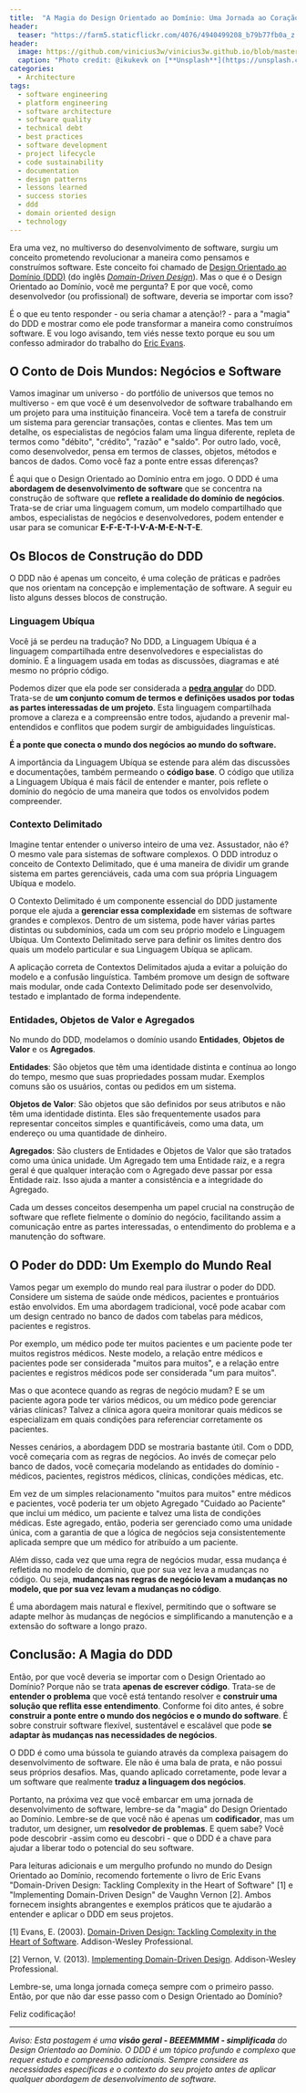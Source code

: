 ```yaml
---
title:  "A Magia do Design Orientado ao Domínio: Uma Jornada ao Coração do Desenvolvimento de Software"
header:
  teaser: "https://farm5.staticflickr.com/4076/4940499208_b79b77fb0a_z.jpg"
header:
  image: https://github.com/vinicius3w/vinicius3w.github.io/blob/master/images/header-by-jesus-kiteque-224069.jpg?raw=true
  caption: "Photo credit: @ikukevk on [**Unsplash**](https://unsplash.com/photos/w7ZyuGYNpRQ)"
categories: 
  - Architecture
tags:
  - software engineering
  - platform engineering
  - software architecture
  - software quality
  - technical debt
  - best practices
  - software development
  - project lifecycle
  - code sustainability
  - documentation
  - design patterns
  - lessons learned
  - success stories
  - ddd
  - domain oriented design
  - technology
---
```


Era uma vez, no multiverso do desenvolvimento de software, surgiu um conceito prometendo revolucionar a maneira como pensamos e construímos software. Este conceito foi chamado de [Design Orientado ao Domínio (DDD)](https://martinfowler.com/bliki/DomainDrivenDesign.html) (do inglês *[Domain-Driven Design](https://www.oreilly.com/library/view/domain-driven-design-tackling/0321125215/)*). Mas o que é o Design Orientado ao Domínio, você me pergunta? E por que você, como desenvolvedor (ou profissional) de software, deveria se importar com isso?

É o que eu tento responder - ou seria chamar a atenção!? - para a "magia" do DDD e mostrar como ele pode transformar a maneira como construímos software. E vou logo avisando, tem viés nesse texto porque eu sou um confesso admirador do trabalho do [Eric Evans](https://en.wikipedia.org/wiki/Domain-driven_design).

## O Conto de Dois Mundos: Negócios e Software

Vamos imaginar um universo - do portfólio de universos que temos no multiverso - em que você é um desenvolvedor de software trabalhando em um projeto para uma instituição financeira. Você tem a tarefa de construir um sistema para gerenciar transações, contas e clientes. Mas tem um detalhe, os especialistas de negócios falam uma língua diferente, repleta de termos como "débito", "crédito", "razão" e "saldo". Por outro lado, você, como desenvolvedor, pensa em termos de classes, objetos, métodos e bancos de dados. Como você faz a ponte entre essas diferenças?

É aqui que o Design Orientado ao Domínio entra em jogo. O DDD é uma **abordagem de desenvolvimento de software** que se concentra na construção de software que **reflete a realidade do domínio de negócios**. Trata-se de criar uma linguagem comum, um modelo compartilhado que ambos, especialistas de negócios e desenvolvedores, podem entender e usar para se comunicar **E-F-E-T-I-V-A-M-E-N-T-E**.

## Os Blocos de Construção do DDD

O DDD não é apenas um conceito, é uma coleção de práticas e padrões que nos orientam na concepção e implementação de software. A seguir eu listo alguns desses blocos de construção.

### Linguagem Ubíqua

Você já se perdeu na tradução? No DDD, a Linguagem Ubíqua é a linguagem compartilhada entre desenvolvedores e especialistas do domínio. É a linguagem usada em todas as discussões, diagramas e até mesmo no próprio código.

Podemos dizer que ela pode ser considerada a [**pedra angular**](https://bit.ly/3JGcYzR) do DDD. Trata-se de **um conjunto comum de termos e definições usados por todas as partes interessadas de um projeto**. Esta linguagem compartilhada promove a clareza e a compreensão entre todos, ajudando a prevenir mal-entendidos e conflitos que podem surgir de ambiguidades linguísticas.

**É a ponte que conecta o mundo dos negócios ao mundo do software.**

A importância da Linguagem Ubíqua se estende para além das discussões e documentações, também permeando o **código base**. O código que utiliza a Linguagem Ubíqua é mais fácil de entender e manter, pois reflete o domínio do negócio de uma maneira que todos os envolvidos podem compreender.

### Contexto Delimitado

Imagine tentar entender o universo inteiro de uma vez. Assustador, não é? O mesmo vale para sistemas de software complexos. O DDD introduz o conceito de Contexto Delimitado, que é uma maneira de dividir um grande sistema em partes gerenciáveis, cada uma com sua própria Linguagem Ubíqua e modelo.

O Contexto Delimitado é um componente essencial do DDD justamente porque ele ajuda a **gerenciar essa complexidade** em sistemas de software grandes e complexos. Dentro de um sistema, pode haver várias partes distintas ou subdomínios, cada um com seu próprio modelo e Linguagem Ubíqua. Um Contexto Delimitado serve para definir os limites dentro dos quais um modelo particular e sua Linguagem Ubíqua se aplicam.

A aplicação correta de Contextos Delimitados ajuda a evitar a poluição do modelo e a confusão linguística. Também promove um design de software mais modular, onde cada Contexto Delimitado pode ser desenvolvido, testado e implantado de forma independente.

### Entidades, Objetos de Valor e Agregados

No mundo do DDD, modelamos o domínio usando **Entidades**, **Objetos de Valor** e os **Agregados**.

**Entidades**: São objetos que têm uma identidade distinta e contínua ao longo do tempo, mesmo que suas propriedades possam mudar. Exemplos comuns são os usuários, contas ou pedidos em um sistema.

**Objetos de Valor**: São objetos que são definidos por seus atributos e não têm uma identidade distinta. Eles são frequentemente usados para representar conceitos simples e quantificáveis, como uma data, um endereço ou uma quantidade de dinheiro.

**Agregados**: São clusters de Entidades e Objetos de Valor que são tratados como uma única unidade. Um Agregado tem uma Entidade raiz, e a regra geral é que qualquer interação com o Agregado deve passar por essa Entidade raiz. Isso ajuda a manter a consistência e a integridade do Agregado.

Cada um desses conceitos desempenha um papel crucial na construção de software que reflete fielmente o domínio do negócio, facilitando assim a comunicação entre as partes interessadas, o entendimento do problema e a manutenção do software.

## O Poder do DDD: Um Exemplo do Mundo Real

Vamos pegar um exemplo do mundo real para ilustrar o poder do DDD. Considere um sistema de saúde onde médicos, pacientes e prontuários estão envolvidos. Em uma abordagem tradicional, você pode acabar com um design centrado no banco de dados com tabelas para médicos, pacientes e registros.

Por exemplo, um médico pode ter muitos pacientes e um paciente pode ter muitos registros médicos. Neste modelo, a relação entre médicos e pacientes pode ser considerada "muitos para muitos", e a relação entre pacientes e registros médicos pode ser considerada "um para muitos".

Mas o que acontece quando as regras de negócio mudam? E se um paciente agora pode ter vários médicos, ou um médico pode gerenciar várias clínicas? Talvez a clínica agora queira monitorar quais médicos se especializam em quais condições para referenciar corretamente os pacientes.

Nesses cenários, a abordagem DDD se mostraria bastante útil. Com o DDD, você começaria com as regras de negócios. Ao invés de começar pelo banco de dados, você começaria modelando as entidades do domínio - médicos, pacientes, registros médicos, clínicas, condições médicas, etc.

Em vez de um simples relacionamento "muitos para muitos" entre médicos e pacientes, você poderia ter um objeto Agregado "Cuidado ao Paciente" que inclui um médico, um paciente e talvez uma lista de condições médicas. Este agregado, então, poderia ser gerenciado como uma unidade única, com a garantia de que a lógica de negócios seja consistentemente aplicada sempre que um médico for atribuído a um paciente.

Além disso, cada vez que uma regra de negócios mudar, essa mudança é refletida no modelo de domínio, que por sua vez leva a mudanças no código. Ou seja, **mudanças nas regras de negócio levam a mudanças no modelo, que por sua vez levam a mudanças no código**.

É uma abordagem mais natural e flexível, permitindo que o software se adapte melhor às mudanças de negócios e simplificando a manutenção e a extensão do software a longo prazo.

## Conclusão: A Magia do DDD

Então, por que você deveria se importar com o Design Orientado ao Domínio? Porque não se trata **apenas de escrever código**. Trata-se de **entender o problema** que você está tentando resolver e **construir uma solução que reflita esse entendimento**. Conforme foi dito antes, é sobre **construir a ponte entre o mundo dos negócios e o mundo do software**. É sobre construir software flexível, sustentável e escalável que pode **se adaptar às mudanças nas necessidades de negócios**.

O DDD é como uma bússola te guiando através da complexa paisagem do desenvolvimento de software. Ele não é uma bala de prata, e não possui seus próprios desafios. Mas, quando aplicado corretamente, pode levar a um software que realmente **traduz a linguagem dos negócios**.

Portanto, na próxima vez que você embarcar em uma jornada de desenvolvimento de software, lembre-se da "magia" do Design Orientado ao Domínio. Lembre-se de que você não é apenas um **codificador**, mas um tradutor, um designer, um **resolvedor de problemas**. E quem sabe? Você pode descobrir -assim como eu descobri - que o DDD é a chave para ajudar a liberar todo o potencial do seu software.

Para leituras adicionais e um mergulho profundo no mundo do Design Orientado ao Domínio, recomendo fortemente o livro de Eric Evans "Domain-Driven Design: Tackling Complexity in the Heart of Software" [1] e "Implementing Domain-Driven Design" de Vaughn Vernon [2]. Ambos fornecem insights abrangentes e exemplos práticos que te ajudarão a entender e aplicar o DDD em seus projetos.

[1] Evans, E. (2003). [Domain-Driven Design: Tackling Complexity in the Heart of Software](https://www.oreilly.com/library/view/domain-driven-design-tackling/0321125215/). Addison-Wesley Professional.

[2] Vernon, V. (2013). [Implementing Domain-Driven Design](https://www.oreilly.com/library/view/implementing-domain-driven-design/9780133039900/). Addison-Wesley Professional.

Lembre-se, uma longa jornada começa sempre com o primeiro passo. Então, por que não dar esse passo com o Design Orientado ao Domínio?

Feliz codificação!

---

*Aviso: Esta postagem é uma **visão geral - BEEEMMMM - simplificada** do Design Orientado ao Domínio. O DDD é um tópico profundo e complexo que requer estudo e compreensão adicionais. Sempre considere as necessidades específicas e o contexto do seu projeto antes de aplicar qualquer abordagem de desenvolvimento de software.*
